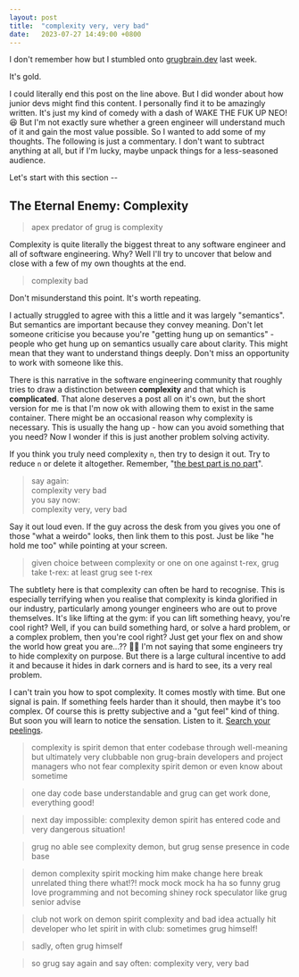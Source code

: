 ```yaml
---
layout: post
title:  "complexity very, very bad"
date:   2023-07-27 14:49:00 +0800
---
```


I don't remember how but I stumbled onto [grugbrain.dev](https://grugbrain.dev) last week.

It's gold. 

I could literally end this post on the line above. But I did wonder about how junior devs might find this content. I personally find it to be amazingly written. It's just my kind of comedy with a dash of WAKE THE FUK UP NEO! 😆 But I'm not exactly sure whether a green engineer will understand much of it and gain the most value possible. So I wanted to add some of my thoughts. The following is just a commentary. I don't want to subtract anything at all, but if I'm lucky, maybe unpack things for a less-seasoned audience. 

Let's start with this section --

## The Eternal Enemy: Complexity

> apex predator of grug is complexity

Complexity is quite literally the biggest threat to any software engineer and all of software engineering. Why? Well I'll try to uncover that below and close with a few of my own thoughts at the end.

> complexity bad  

Don't misunderstand this point. It's worth repeating. 

I actually struggled to agree with this a little and it was largely "semantics". But semantics are important because they convey meaning. Don't let someone criticise you because you're "getting hung up on semantics" - people who get hung up on semantics usually care about clarity. This might mean that they want to understand things deeply. Don't miss an opportunity to work with someone like this. 

There is this narrative in the software engineering community that roughly tries to draw a distinction between **complexity** and that which is **complicated**. That alone deserves a post all on it's own, but the short version for me is that I'm now ok with allowing them to exist in the same container. There might be an occasional reason why complexity is necessary. This is usually the hang up - how can you avoid something that you need? Now I wonder if this is just another problem solving activity. 

If you think you truly need complexity `n`, then try to design it out. Try to reduce `n` or delete it altogether. Remember, "[the best part is no part](https://hammerproject.com/2022/11/17/smashing-entropy.html)".

> say again:  
> complexity very bad  
> you say now:  
> complexity very, very bad

Say it out loud even. If the guy across the desk from you gives you one of those "what a weirdo" looks, then link them to this post. Just be like "he hold me too" while pointing at your screen. 

> given choice between complexity or one on one against t-rex, grug take t-rex: at least grug see t-rex

The subtlety here is that complexity can often be hard to recognise. This is especially terrifying when you realise that complexity is kinda glorified in our industry, particularly among younger engineers who are out to prove themselves. It's like lifting at the gym: if you can lift something heavy, you're cool right? Well, if you can build something hard, or solve a hard problem, or a complex problem, then you're cool right? Just get your flex on and show the world how great you are...?? 🤷‍♂️ I'm not saying that some engineers try to hide complexity on purpose. But there is a large cultural incentive to add it and because it hides in dark corners and is hard to see, its a very real problem. 

I can't train you how to spot complexity. It comes mostly with time. But one signal is pain. If something feels harder than it should, then maybe it's too complex. Of course this is pretty subjective and a "gut feel" kind of thing. But soon you will learn to notice the sensation. Listen to it. [Search your peelings](https://youtu.be/hVrIyEu6h_E?t=266).

> complexity is spirit demon that enter codebase through well-meaning but ultimately very clubbable non grug-brain developers and project managers who not fear complexity spirit demon or even know about sometime

> one day code base understandable and grug can get work done, everything good!

> next day impossible: complexity demon spirit has entered code and very dangerous situation!

> grug no able see complexity demon, but grug sense presence in code base

> demon complexity spirit mocking him make change here break unrelated thing there what!?! mock mock mock ha ha so funny grug love programming and not becoming shiney rock speculator like grug senior advise

> club not work on demon spirit complexity and bad idea actually hit developer who let spirit in with club: sometimes grug himself!

> sadly, often grug himself

> so grug say again and say often: complexity very, very bad